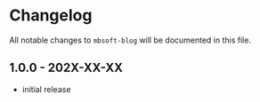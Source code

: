 # Changelog

All notable changes to `mbsoft-blog` will be documented in this file.

## 1.0.0 - 202X-XX-XX

- initial release

